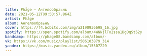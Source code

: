 ```yaml
---
title: Phåge — Ангелообраьнъ
date: 2021-05-12T09:50:57.864Z
artist: Phåge
album: Ангелообраьнъ
cover: https://f4.bcbits.com/img/a2190936698_16.jpg
spotify: https://open.spotify.com/album/4WNNjlTo2ssa1DgOqSt52y
bandcamp: https://phage88.bandcamp.com/album/-
vk: https://vk.com/music/playlist/506103879_314
yandex: https://music.yandex.ru/album/15507229
---
```

